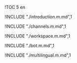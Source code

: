 <!-- generate toc and section in headers, https://github.com/hailiang-wang/markup-markdown -->
!TOC 5 en

<!-- 导语 -->
!INCLUDE "./introduction.m.md",1
<!-- 渠道 -->
!INCLUDE "./channels.m.md",1
<!-- 坐席工作台 -->
!INCLUDE "./workspace.m.md",1
<!-- 机器人客服, 知识库 -->
!INCLUDE "./bot.m.md",1
<!-- 多语言 -->
!INCLUDE "./multilingual.m.md",1
